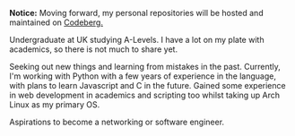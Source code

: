 **Notice:** Moving forward, my personal repositories will be hosted and maintained on [Codeberg.](https://codeberg.org/geoversed/)

Undergraduate at UK studying A-Levels. I have a lot on my plate with academics, so there is not much to share yet.

Seeking out new things and learning from mistakes in the past. Currently, I'm working with Python with a few years of experience in the language, with plans to learn Javascript and C in the future. Gained some experience in web development in academics and scripting too whilst taking up Arch Linux as my primary OS.

Aspirations to become a networking or software engineer.
